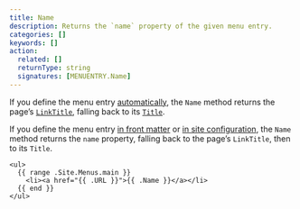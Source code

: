 ```yaml
---
title: Name
description: Returns the `name` property of the given menu entry.
categories: []
keywords: []
action:
  related: []
  returnType: string
  signatures: [MENUENTRY.Name]
---
```


If you define the menu entry [automatically], the `Name` method returns the page’s [`LinkTitle`], falling back to its [`Title`].

If you define the menu entry [in front matter] or [in site configuration], the `Name` method returns the `name` property, falling back to the page’s `LinkTitle`, then to its `Title`.

[`LinkTitle`]: /methods/page/linktitle
[`Title`]: /methods/page/title
[automatically]: /content-management/menus/#define-automatically
[in front matter]: /content-management/menus/#define-in-front-matter
[in site configuration]: /content-management/menus/#define-in-site-configuration

```go-html-template
<ul>
  {{ range .Site.Menus.main }}
    <li><a href="{{ .URL }}">{{ .Name }}</a></li>
  {{ end }}
</ul>
```
